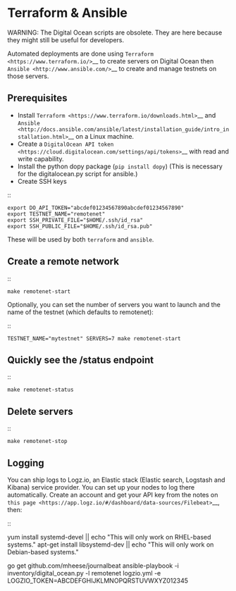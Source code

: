 Terraform & Ansible
===================

WARNING: The Digital Ocean scripts are obsolete. They are here because they might still be useful for developers.

Automated deployments are done using `Terraform <https://www.terraform.io/>`__ to create servers on Digital Ocean then
`Ansible <http://www.ansible.com/>`__ to create and manage testnets on those servers.

Prerequisites
-------------

-  Install `Terraform <https://www.terraform.io/downloads.html>`__ and `Ansible <http://docs.ansible.com/ansible/latest/installation_guide/intro_installation.html>`__ on a Linux machine.
-  Create a `DigitalOcean API token <https://cloud.digitalocean.com/settings/api/tokens>`__ with read and write capability.
- Install the python dopy package (``pip install dopy``) (This is necessary for the digitalocean.py script for ansible.)
-  Create SSH keys

::

    export DO_API_TOKEN="abcdef01234567890abcdef01234567890"
    export TESTNET_NAME="remotenet"
    export SSH_PRIVATE_FILE="$HOME/.ssh/id_rsa"
    export SSH_PUBLIC_FILE="$HOME/.ssh/id_rsa.pub"

These will be used by both ``terraform`` and ``ansible``.

Create a remote network
-----------------------

::

    make remotenet-start


Optionally, you can set the number of servers you want to launch and the name of the testnet (which defaults to remotenet):

::

    TESTNET_NAME="mytestnet" SERVERS=7 make remotenet-start


Quickly see the /status endpoint
--------------------------------

::

    make remotenet-status


Delete servers
--------------

::

    make remotenet-stop

Logging
-------

You can ship logs to Logz.io, an Elastic stack (Elastic search, Logstash and Kibana) service provider. You can set up your nodes to log there automatically. Create an account and get your API key from the notes on `this page <https://app.logz.io/#/dashboard/data-sources/Filebeat>`__, then:

::

   yum install systemd-devel || echo "This will only work on RHEL-based systems."
   apt-get install libsystemd-dev || echo "This will only work on Debian-based systems."

   go get github.com/mheese/journalbeat
   ansible-playbook -i inventory/digital_ocean.py -l remotenet logzio.yml -e LOGZIO_TOKEN=ABCDEFGHIJKLMNOPQRSTUVWXYZ012345


